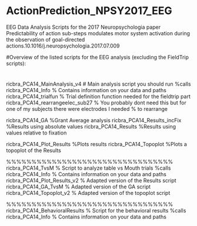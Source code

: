 # ActionPrediction_NPSY2017_EEG
EEG Data Analysis Scripts for the 2017 Neuropsychologia paper Predictability of action sub-steps modulates motor system activation during the observation of goal-directed actions.10.1016/j.neuropsychologia.2017.07.009

#Overview of the listed scripts for the EEG analysis (excluding the FieldTrip scripts):

#
ricbra_PCA14_MainAnalysis_v4 		# Main analysis script you should run
%calls
ricbra_PCA14_Info 			% Contains information on your data and paths
ricbra_PCA14_trialfun 			% Trial definition function needed for the fieldtrip part
ricbra_PCA14_rearrangeelec_sub27 	% You probably dont need this but for one of my subjects there were electrodes I needed % to rearrange

ricbra_PCA14_GA 			%Grant Average analysis
ricbra_PCA14_Results_incFix 		%Results using absolute values
ricbra_PCA14_Results 			%Results using values relative to fixation

ricbra_PCA14_Plot_Results 		%Plots results
ricbra_PCA14_Topoplot 			%Plots a topoplot of the Results


%%%%%%%%%%%%%%%%%%%%%%%%%%%%%%%%%
ricbra_PCA14_TvsM 			% Script to analyze table vs Mouth trials
%calls 
ricbra_PCA14_Info 			% Contains information on your data and paths
ricbra_PCA14_Plot_Results_v2		% Adapted version of the Results script
ricbra_PCA14_GA_TvsM			% Adapted version of the GA script
ricbra_PCA14_Topoplot_v2		% Adapted version of the topoplot script


%%%%%%%%%%%%%%%%%%%%%%%%%%%%%%%%%
ricbra_PCA14_BehavioralResults 		% Script for the behavioral results 
%calls
ricbra_PCA14_Info 			% Contains information on your data and paths
